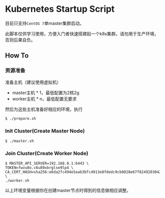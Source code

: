 # Kubernetes Startup Script

目前只支持`CentOS 7`单master集群启动。

此脚本仅供学习使用，方便入门者快速搭建起一个k8s集群。请勿用于生产环境，否则后果自负。

## How To

### 资源准备

准备主机（建议使用虚拟机）

- master主机 * 1，最低配置为2核2g
- worker主机 * n，最低配置无要求

然后为这些主机准备好相应的环境，执行

```shell
$ ./prepare.sh
```

### Init Cluster(Create Master Node)

```shell
$ ./master.sh
```

### Join Cluster(Create Worker Node)

```shell
$ MASTER_API_SERVER=192.168.0.1:6443 \
TOKEN=fwvu0o.c6u89xbrglse9lp4 \
CA_CERT_HASH=sha256:e6da2fc494e5aab3bfc4913e8fdedc9cb8028e67f82492030426aef512a3e445 \
./worker.sh
```

以上环境变量根据你在创建master节点时得到的信息做相应调整。
